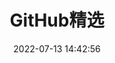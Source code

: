 ---
pageComponent:
    name: Catalogue
    data:
        key: 70.更多/20.GitHub精选
        imgUrl:
        description: GitHub精选
title: GitHub精选
date: 2022-07-13 14:42:56
permalink: /more/github/
categories:
  - 目录页
  - 更多-目录页
tags:
  - 
---